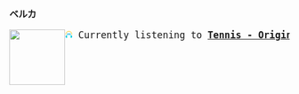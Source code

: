 ### ベルカ

<a href="https://www.youtube.com/results?search_query=Tennis+Origins" target="_blank">
    <img align="left" width="100" height="100" src="https:&#x2F;&#x2F;lastfm.freetls.fastly.net&#x2F;i&#x2F;u&#x2F;174s&#x2F;1dcb5ec68b2d47a7a29d2e75c20579a7.png">
</a>
<big>
<pre align="center"><img height="14" width="14" src="assets/listening.png"> Currently listening to <b><a href="https://www.youtube.com/results?search_query=Tennis+Origins" target="_blank">Tennis - Origins</a> </b></pre>
</big>



